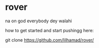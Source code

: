 # rover
na on god everybody dey walahi

how to get started and start pushingg here:

git clone https://github.com/lilhamad/rover/
